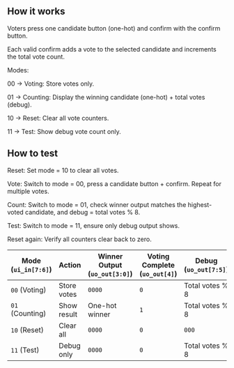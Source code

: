 <!---

This file is used to generate your project datasheet. Please fill in the information below and delete any unused
sections.

You can also include images in this folder and reference them in the markdown. Each image must be less than
512 kb in size, and the combined size of all images must be less than 1 MB.
-->

## How it works

Voters press one candidate button (one-hot) and confirm with the confirm button.

Each valid confirm adds a vote to the selected candidate and increments the total vote count.

Modes:

00 → Voting: Store votes only.

01 → Counting: Display the winning candidate (one-hot) + total votes (debug).

10 → Reset: Clear all vote counters.

11 → Test: Show debug vote count only.

## How to test

Reset: Set mode = 10 to clear all votes.

Vote: Switch to mode = 00, press a candidate button + confirm. Repeat for multiple votes.

Count: Switch to mode = 01, check winner output matches the highest-voted candidate, and debug = total votes % 8.

Test: Switch to mode = 11, ensure only debug output shows.

Reset again: Verify all counters clear back to zero.

| Mode (`ui_in[7:6]`) | Action      | Winner Output (`uo_out[3:0]`) | Voting Complete (`uo_out[4]`) | Debug (`uo_out[7:5]`) |
| ------------------- | ----------- | ----------------------------- | ----------------------------- | --------------------- |
| `00` (Voting)       | Store votes | `0000`                        | `0`                           | Total votes % 8       |
| `01` (Counting)     | Show result | One-hot winner                | `1`                           | Total votes % 8       |
| `10` (Reset)        | Clear all   | `0000`                        | `0`                           | `000`                 |
| `11` (Test)         | Debug only  | `0000`                        | `0`                           | Total votes % 8       |